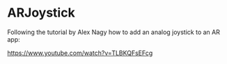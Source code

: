# ARJoystick

Following the tutorial by Alex Nagy how to add an analog joystick to an AR app:

https://www.youtube.com/watch?v=TLBKQFsEFcg
